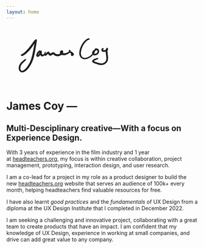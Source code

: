 ```yaml
---
layout: home
---
```

<div class='written-name'>
<svg class='signature' xmlns="http://www.w3.org/2000/svg" direction="ltr" width="299.5837841666844" height="153.69825356474678" viewBox="3802.789547343494 602.3146832692447 299.5837841666844 153.69825356474678"<g>
				</g><style/></defs><path d="M1.0931,-2.7419 Q2.8317,-3.4165 5.187,-5.3035 T10.7114,-10.39 17.2658,-17.3921 23.5426,-25.2078 28.9409,-32.6189 33.042,-37.9608 35.2209,-40.3359 36.023,-40.9788 36.5052,-41.339 37.0642,-41.5621 37.6619,-41.6328 38.2575,-41.5465 38.8105,-41.309 39.2832,-40.9364 39.6433,-40.4542 39.8664,-39.8952 39.9372,-39.2975 39.8509,-38.7019 39.2533,-34.4327 37.8293,-25.3731 35.7909,-13.3749 33.0268,0.643 28.9972,14.1778 23.4506,26.0069 16.7596,35.6578 9.1447,42.6554 1.1726,45.3446 -5.1304,42.5063 -7.8688,35.5146 -6.6989,27.3804 -2.6428,20.5758 4.3043,14.0448 9.7653,10.262 11.3619,11.0686 11.2276,12.8524 9.5282,13.4108 8.362,12.0545 9.1689,10.458 10.9526,10.5926 11.511,12.2919 7.1782,16.932 1.0947,22.8875 -2.1984,28.2566 -3.4762,34.2827 -2.3418,39.2527 0.8313,41.2243 6.1551,38.985 12.6941,32.7982 18.8052,23.8217 23.9263,12.6549 27.7893,-0.4109 30.6313,-14.2954 32.8401,-26.2795 34.3812,-34.2478 35.5864,-39.1844 36.5052,-41.339 37.0642,-41.5621 37.6619,-41.6328 38.2575,-41.5465 38.8105,-41.309 39.2832,-40.9364 39.6433,-40.4542 39.8664,-39.8952 39.9372,-39.2975 39.8509,-38.7019 39.6133,-38.1489 38.8956,-37.4194 36.898,-35.0513 33.0738,-29.6875 27.697,-21.9002 21.1926,-13.6483 14.1389,-6.344 7.4751,-0.897 2.497,1.6209 0.2254,2.1121 -0.6001,2.0376 -1.3342,1.6528 -1.8651,1.0164 -2.1121,0.2253 -2.0375,-0.6002 -1.6527,-1.3342 -1.0163,-1.8652 -0.6454,-2.0673 1.0931,-2.7419 Z" fill="#1d1d1d" stroke-linecap="round" transform="matrix(1, 0, 0, 1, 3842.9907, 678.614)" opacity="1"/><path d="M-0.2407,3.1136 Q-1.8452,4.8635 -2.8276,6.8051 T-4.1763,10.3271 -3.3438,9.9856 -1.4421,6.6115 -0.1246,3.582 1.1587,0.756 1.9607,-0.7281 2.2839,-1.1566 2.7069,-1.4869 3.2011,-1.6964 3.7326,-1.7709 4.2653,-1.7053 4.7628,-1.504 5.1913,-1.1809 5.5216,-0.7578 5.7311,-0.2637 5.8056,0.2679 5.6624,2.7179 6.0961,7.0419 8.6242,9.0786 11.8086,7.243 14.0264,4.5042 15.6241,5.5465 17.0548,5.6834 21.1041,1.9968 25.2774,2.1695 27.0954,5.5108 30.0203,5.4199 34.5538,3.1881 38.8501,4.2055 42.841,7.027 48.1547,7.9619 53.8049,6.6027 57.6618,3.2823 59.263,3.1608 62.8108,5.4558 68.2407,5.2242 72.4312,3.784 75.9493,1.8644 79.0397,0.2738 82.5909,0.6393 86.0538,2.6805 88.8562,5.3389 90.2001,8.5689 87.6143,11.7972 83.5162,12.0964 82.3618,8.3109 83.5457,4.8264 85.6478,4.3677 86.876,6.1343 85.7138,7.9449 83.5962,7.5641 83.1378,5.462 84.9046,4.234 86.7151,5.3961 86.0785,7.1135 83.3805,6.6653 79.1305,3.62 76.8401,-0.9332 78.975,-3.5772 81.132,-1.3449 80.6141,2.3653 77.9446,5.0932 73.9359,7.7129 68.951,9.7792 63.3317,10.7087 57.9255,9.7013 54.3151,6.6497 53.4157,2.8218 54.5827,-0.3874 58.1864,-2.1934 61.6877,0.0716 61.7834,4.325 59.9024,7.3353 57.3908,9.8336 54.1087,11.7647 49.9373,13.1076 45.4176,13.2667 41.3353,12.191 37.4342,9.5597 34.1439,8.8436 31.3822,10.8153 27.9739,11.7707 23.9188,9.5264 21.5732,5.482 22.4769,4.1153 21.8539,6.8159 17.8933,11.2635 13.5578,11.3552 12.003,6.928 14.1682,2.5374 16.1569,0.9464 16.1014,4.0225 15.0684,8.2255 12.0973,11.6679 7.9153,13.7661 4.3224,12.7714 1.7282,9.8039 0.8849,6.1574 1.5056,1.686 2.2839,-1.1566 2.7069,-1.4869 3.2011,-1.6964 3.7326,-1.7709 4.2653,-1.7053 4.7628,-1.504 5.1913,-1.1809 5.5216,-0.7578 5.7311,-0.2637 5.8056,0.2679 5.74,0.8006 4.9876,2.2604 3.6583,5.1852 2.1788,8.75 0.1026,12.289 -4.0879,14.7933 -8.1283,13.263 -8.5191,8.703 -6.3544,4.1743 -3.1271,0.2541 -1.0509,-1.5728 -0.369,-1.8552 0.3691,-1.8552 1.051,-1.5727 1.5728,-1.0508 1.8552,-0.3689 1.8552,0.3692 1.5727,1.051 1.3637,1.3638 -0.2407,3.1136 Z" fill="#1d1d1d" stroke-linecap="round" transform="matrix(1, 0, 0, 1, 3889.9682, 668.1746)" opacity="1"/><path d="M-1.2239,2.3594 Q-2.9717,2.8824 -4.7871,4.2905 T-8.8358,8.0892 -13.2053,13.7796 -17.1087,21.1873 -19.9655,29.4107 -21.0531,37.1709 -20.0149,43.4158 -17.1055,47.4941 -12.7955,49.3854 -7.6504,49.2902 -2.3568,47.5835 2.5165,44.7892 6.77,41.4473 9.8949,38.2506 11.848,34.8224 12.6334,35.1089 14.634,38.3162 19.1258,38.0481 22.4347,34.8957 22.5452,31.2123 20.0139,29.2636 18.3388,29.6994 17.6892,31.183 15.8188,31.616 14.7031,30.0537 15.7196,28.4251 17.6132,28.741 18.0459,30.6114 16.4834,31.7269 14.8549,30.7105 14.8474,27.7719 16.8273,25.0726 20.1059,24.499 23.6114,25.8561 26.127,28.6053 26.9397,32.112 26.3728,35.6809 24.7241,38.6522 22.0948,40.9432 18.5249,42.594 14.5206,43.0473 10.9305,41.6395 8.823,38.667 8.6121,35.239 10.6129,31.2719 14.1256,29.181 15.8962,31.7116 14.6354,36.3648 12.1305,40.3409 8.7441,43.904 4.1695,47.6178 -1.3003,50.8434 -7.6183,52.8676 -14.2477,52.7972 -20.1005,49.925 -23.9819,44.3182 -25.2565,36.6729 -24.0013,28.0117 -20.8059,19.184 -16.4291,11.2271 -11.4952,5.0671 -6.5425,0.8027 -2.3236,-1.3472 -0.1526,-1.8667 0.5734,-1.783 1.2121,-1.4279 1.6662,-0.8553 1.8667,-0.1526 1.783,0.5734 1.4278,1.2121 0.8552,1.6663 0.5239,1.8364 -1.2239,2.3594 Z" fill="#1d1d1d" stroke-linecap="round" transform="matrix(1, 0, 0, 1, 4019.5004, 636.2118)" opacity="1"/><path d="M0.1015,2.2667 Q-0.7791,2.7298 1.1642,3.5006 T5.8637,3.5076 10.0997,2.0398 11.8491,3.1437 12.1663,7.4808 12.6404,13.2443 13.4557,19.9643 13.6172,26.6921 12.0442,32.8554 8.0831,38.0357 2.1272,41.5757 -5.1623,42.6469 -12.8058,41.3079 -19.4713,39.0809 -24.4645,37.1362 -27.8077,34.3598 -26.8802,29.92 -22.4973,26.6351 -17.251,24.9107 -13.1554,24.238 -12.0513,25.5298 -12.8224,27.0441 -14.5165,26.9112 -15.042,25.2952 -13.75,24.1913 -12.2358,24.9626 -12.3687,26.6566 -15.9907,28.4943 -21.8724,30.9407 -22.8604,33.1392 -18.0838,34.9689 -11.982,37.023 -5.6578,38.3595 0.0937,37.7759 4.7834,35.2949 7.8827,31.617 9.134,26.7429 8.8838,20.5417 7.9574,13.6245 7.3705,7.2882 7.5297,2.3858 9.5829,-1.5913 12.7363,-2.0994 13.4576,1.8235 11.5174,5.4045 8.4059,7.1977 4.4478,8.1511 0.2341,7.8562 -3.0881,6.142 -3.6439,2.1269 -1.9604,-1.2545 -0.5996,-1.9229 0.1819,-2.006 0.9358,-1.7837 1.5471,-1.2898 1.923,-0.5995 2.006,0.182 1.7836,0.9358 1.2897,1.5472 0.982,1.8037 0.1015,2.2667 Z" fill="#1d1d1d" stroke-linecap="round" transform="matrix(1, 0, 0, 1, 4056.2819, 661.9231)" opacity="1"/></svg>
        </div>

# James Coy &mdash;
## Multi-Desciplinary creative&mdash;With a focus on Experience Design.
With 3 years of experience in the film industry and 1 year at [headteachers.org](http://headteachers.org/), my focus is within creative collaboration, project management, prototyping, interaction design, and user research.

I am a co-lead for a project in my role as a product designer to build the new [headteachers.org](http://headteachers.org/) website that serves an audience of 100k+ every month, helping headteachers find valuable resources for free.

I have also learnt *good practices* and the *fundamentals* of UX Design from a diploma at the UX Design Institute that I completed in December 2022.

I am seeking a challenging and innovative project, collaborating with a great team to create products that have an impact. I am confident that my knowledge of UX Design, experience in working at small companies, and drive can add great value to any company.